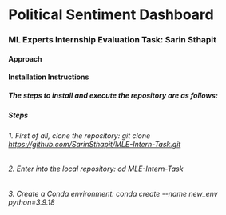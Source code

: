 # __Political Sentiment Dashboard__
### __ML Experts Internship Evaluation Task: Sarin Sthapit__
#### __Approach__
#### __Installation Instructions__
##### The steps to install and execute the repository are as follows:
##### __Steps__
###### 1. First of all, clone the repository: _git clone https://github.com/SarinSthapit/MLE-Intern-Task.git_ 
###### 2. Enter into the local repository: _cd MLE-Intern-Task_
###### 3. Create a Conda environment: _conda create --name new_env python=3.9.18_

